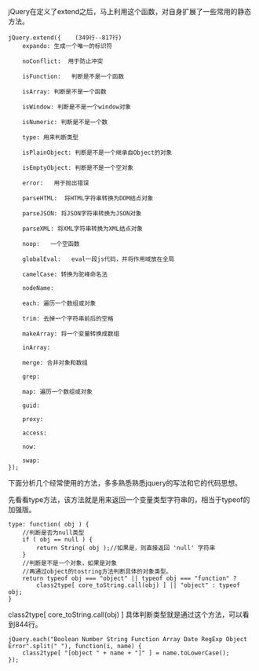 jQuery在定义了extend之后，马上利用这个函数，对自身扩展了一些常用的静态方法。

	jQuery.extend({    (349行--817行)
		expando: 生成一个唯一的标识符
	
		noConflict:  用于防止冲突
	
		isFunction:   判断是不是一个函数
	
		isArray: 判断是不是一个函数
	
		isWindow: 判断是不是一个window对象
	
		isNumeric: 判断是不是一个数
	
		type: 用来判断类型
	
		isPlainObject: 判断是不是一个继承自Object的对象
	
		isEmptyObject: 判断是不是一个空对象
	
		error:   用于抛出错误
			
		parseHTML:  将HTML字符串转换为DOM结点对象
	
		parseJSON: 将JSON字符串转换为JSON对象
	
		parseXML: 将XML字符串转换为XML结点对象
	
		noop:   一个空函数
	
		globalEval:   eval一段js代码，并将作用域放在全局
		
		camelCase: 转换为驼峰命名法
	
		nodeName: 
	
		each: 遍历一个数组或对象
	
		trim: 去掉一个字符串前后的空格
	
		makeArray: 将一个变量转换成数组
	
		inArray: 
	
		merge: 合并对象和数组
	
		grep: 
	
		map: 遍历一个数组或对象
	
		guid: 
	
		proxy: 

		access: 

		now: 
	
		swap: 
	});


下面分析几个经常使用的方法，多多熟悉熟悉jquery的写法和它的代码思想。

先看看type方法，该方法就是用来返回一个变量类型字符串的，相当于typeof的加强版。

	type: function( obj ) {
		//判断是否为null类型
		if ( obj == null ) {
			return String( obj );//如果是，则直接返回 'null' 字符串
		}
		//判断是不是一个对象，如果是对象
		//再通过object的tostring方法判断具体的对象类型。
		return typeof obj === "object" || typeof obj === "function" ?
			class2type[ core_toString.call(obj) ] || "object" : typeof obj;
	}


class2type[ core_toString.call(obj) ] 具体判断类型就是通过这个方法，可以看到844行。

	jQuery.each("Boolean Number String Function Array Date RegExp Object Error".split(" "), function(i, name) {
		class2type[ "[object " + name + "]" ] = name.toLowerCase();
	});